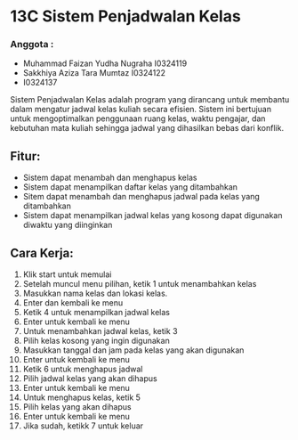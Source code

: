 # 13C Sistem Penjadwalan Kelas
### Anggota :
- Muhammad Faizan Yudha Nugraha I0324119
- Sakkhiya Aziza Tara Mumtaz I0324122
- I0324137

Sistem Penjadwalan Kelas adalah program yang dirancang untuk membantu  dalam mengatur jadwal kelas kuliah secara efisien. Sistem ini bertujuan untuk mengoptimalkan penggunaan ruang kelas, waktu pengajar, dan kebutuhan mata kuliah sehingga jadwal yang dihasilkan bebas dari konflik.

## Fitur:
- Sistem dapat menambah dan menghapus kelas
- Sistem dapat menampilkan daftar kelas yang ditambahkan
- Sitem dapat menambah dan menghapus jadwal pada kelas yang ditambahkan
- Sistem dapat menampilkan jadwal kelas yang kosong dapat digunakan diwaktu yang diinginkan

## Cara Kerja:
1. Klik start untuk memulai
2. Setelah muncul menu pilihan, ketik 1 untuk menambahkan kelas
3. Masukkan nama kelas dan lokasi kelas.
4. Enter dan kembali ke menu
5. Ketik 4 untuk menampilkan jadwal kelas
6. Enter untuk kembali ke menu
7. Untuk menambahkan jadwal kelas, ketik 3
8. Pilih kelas kosong yang ingin digunakan
9. Masukkan tanggal dan jam pada kelas yang akan digunakan
10. Enter untuk kembali ke menu
11. Ketik 6 untuk menghapus jadwal
12. Pilih jadwal kelas yang akan dihapus
13. Enter untuk kembali ke menu
14. Untuk menghapus kelas, ketik 5
15. Pilih kelas yang akan dihapus
16. Enter untuk kembali ke menu
17. Jika sudah, ketikk 7 untuk keluar
